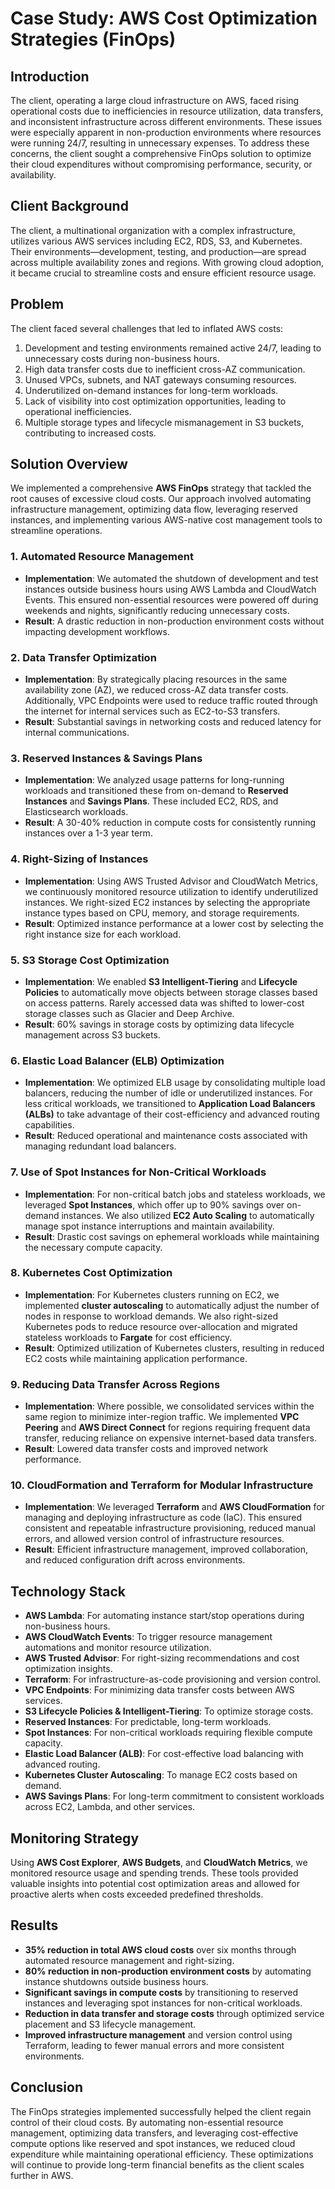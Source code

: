 # Case Study: AWS Cost Optimization Strategies (FinOps)

## Introduction
The client, operating a large cloud infrastructure on AWS, faced rising operational costs due to inefficiencies in resource utilization, data transfers, and inconsistent infrastructure across different environments. These issues were especially apparent in non-production environments where resources were running 24/7, resulting in unnecessary expenses. To address these concerns, the client sought a comprehensive FinOps solution to optimize their cloud expenditures without compromising performance, security, or availability.

## Client Background
The client, a multinational organization with a complex infrastructure, utilizes various AWS services including EC2, RDS, S3, and Kubernetes. Their environments—development, testing, and production—are spread across multiple availability zones and regions. With growing cloud adoption, it became crucial to streamline costs and ensure efficient resource usage.

## Problem
The client faced several challenges that led to inflated AWS costs:
1. Development and testing environments remained active 24/7, leading to unnecessary costs during non-business hours.
2. High data transfer costs due to inefficient cross-AZ communication.
3. Unused VPCs, subnets, and NAT gateways consuming resources.
4. Underutilized on-demand instances for long-term workloads.
5. Lack of visibility into cost optimization opportunities, leading to operational inefficiencies.
6. Multiple storage types and lifecycle mismanagement in S3 buckets, contributing to increased costs.

## Solution Overview
We implemented a comprehensive **AWS FinOps** strategy that tackled the root causes of excessive cloud costs. Our approach involved automating infrastructure management, optimizing data flow, leveraging reserved instances, and implementing various AWS-native cost management tools to streamline operations.

### 1. **Automated Resource Management**
   - **Implementation**: We automated the shutdown of development and test instances outside business hours using AWS Lambda and CloudWatch Events. This ensured non-essential resources were powered off during weekends and nights, significantly reducing unnecessary costs.
   - **Result**: A drastic reduction in non-production environment costs without impacting development workflows.

### 2. **Data Transfer Optimization**
   - **Implementation**: By strategically placing resources in the same availability zone (AZ), we reduced cross-AZ data transfer costs. Additionally, VPC Endpoints were used to reduce traffic routed through the internet for internal services such as EC2-to-S3 transfers.
   - **Result**: Substantial savings in networking costs and reduced latency for internal communications.

### 3. **Reserved Instances & Savings Plans**
   - **Implementation**: We analyzed usage patterns for long-running workloads and transitioned these from on-demand to **Reserved Instances** and **Savings Plans**. These included EC2, RDS, and Elasticsearch workloads.
   - **Result**: A 30-40% reduction in compute costs for consistently running instances over a 1-3 year term.

### 4. **Right-Sizing of Instances**
   - **Implementation**: Using AWS Trusted Advisor and CloudWatch Metrics, we continuously monitored resource utilization to identify underutilized instances. We right-sized EC2 instances by selecting the appropriate instance types based on CPU, memory, and storage requirements.
   - **Result**: Optimized instance performance at a lower cost by selecting the right instance size for each workload.

### 5. **S3 Storage Cost Optimization**
   - **Implementation**: We enabled **S3 Intelligent-Tiering** and **Lifecycle Policies** to automatically move objects between storage classes based on access patterns. Rarely accessed data was shifted to lower-cost storage classes such as Glacier and Deep Archive.
   - **Result**: 60% savings in storage costs by optimizing data lifecycle management across S3 buckets.

### 6. **Elastic Load Balancer (ELB) Optimization**
   - **Implementation**: We optimized ELB usage by consolidating multiple load balancers, reducing the number of idle or underutilized instances. For less critical workloads, we transitioned to **Application Load Balancers (ALBs)** to take advantage of their cost-efficiency and advanced routing capabilities.
   - **Result**: Reduced operational and maintenance costs associated with managing redundant load balancers.

### 7. **Use of Spot Instances for Non-Critical Workloads**
   - **Implementation**: For non-critical batch jobs and stateless workloads, we leveraged **Spot Instances**, which offer up to 90% savings over on-demand instances. We also utilized **EC2 Auto Scaling** to automatically manage spot instance interruptions and maintain availability.
   - **Result**: Drastic cost savings on ephemeral workloads while maintaining the necessary compute capacity.

### 8. **Kubernetes Cost Optimization**
   - **Implementation**: For Kubernetes clusters running on EC2, we implemented **cluster autoscaling** to automatically adjust the number of nodes in response to workload demands. We also right-sized Kubernetes pods to reduce resource over-allocation and migrated stateless workloads to **Fargate** for cost efficiency.
   - **Result**: Optimized utilization of Kubernetes clusters, resulting in reduced EC2 costs while maintaining application performance.

### 9. **Reducing Data Transfer Across Regions**
   - **Implementation**: Where possible, we consolidated services within the same region to minimize inter-region traffic. We implemented **VPC Peering** and **AWS Direct Connect** for regions requiring frequent data transfer, reducing reliance on expensive internet-based data transfers.
   - **Result**: Lowered data transfer costs and improved network performance.

### 10. **CloudFormation and Terraform for Modular Infrastructure**
   - **Implementation**: We leveraged **Terraform** and **AWS CloudFormation** for managing and deploying infrastructure as code (IaC). This ensured consistent and repeatable infrastructure provisioning, reduced manual errors, and allowed version control of infrastructure resources.
   - **Result**: Efficient infrastructure management, improved collaboration, and reduced configuration drift across environments.

## Technology Stack
- **AWS Lambda**: For automating instance start/stop operations during non-business hours.
- **AWS CloudWatch Events**: To trigger resource management automations and monitor resource utilization.
- **AWS Trusted Advisor**: For right-sizing recommendations and cost optimization insights.
- **Terraform**: For infrastructure-as-code provisioning and version control.
- **VPC Endpoints**: For minimizing data transfer costs between AWS services.
- **S3 Lifecycle Policies & Intelligent-Tiering**: To optimize storage costs.
- **Reserved Instances**: For predictable, long-term workloads.
- **Spot Instances**: For non-critical workloads requiring flexible compute capacity.
- **Elastic Load Balancer (ALB)**: For cost-effective load balancing with advanced routing.
- **Kubernetes Cluster Autoscaling**: To manage EC2 costs based on demand.
- **AWS Savings Plans**: For long-term commitment to consistent workloads across EC2, Lambda, and other services.

## Monitoring Strategy
Using **AWS Cost Explorer**, **AWS Budgets**, and **CloudWatch Metrics**, we monitored resource usage and spending trends. These tools provided valuable insights into potential cost optimization areas and allowed for proactive alerts when costs exceeded predefined thresholds.

## Results
- **35% reduction in total AWS cloud costs** over six months through automated resource management and right-sizing.
- **80% reduction in non-production environment costs** by automating instance shutdowns outside business hours.
- **Significant savings in compute costs** by transitioning to reserved instances and leveraging spot instances for non-critical workloads.
- **Reduction in data transfer and storage costs** through optimized service placement and S3 lifecycle management.
- **Improved infrastructure management** and version control using Terraform, leading to fewer manual errors and more consistent environments.

## Conclusion
The FinOps strategies implemented successfully helped the client regain control of their cloud costs. By automating non-essential resource management, optimizing data transfers, and leveraging cost-effective compute options like reserved and spot instances, we reduced cloud expenditure while maintaining operational efficiency. These optimizations will continue to provide long-term financial benefits as the client scales further in AWS.
